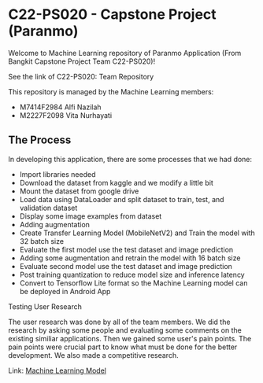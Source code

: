 # C22-PS020 - Capstone Project (Paranmo)
Welcome to Machine Learning repository of Paranmo Application (From Bangkit Capstone Project Team C22-PS020)!

See the link of C22-PS020: Team Repository

This repository is managed by the Machine Learning members:

- M7414F2984 Alfi Nazilah
- M2227F2098 Vita Nurhayati

## The Process
In developing this application, there are some processes that we had done:

- Import libraries needed
- Download the dataset from kaggle and we modify a little bit
- Mount the dataset from google drive
- Load data using DataLoader and split dataset to train, test, and validation dataset 
- Display some image examples from dataset
- Adding augmentation
- Create Transfer Learning Model (MobileNetV2) and Train the model with 32 batch size
- Evaluate the first model  use the test dataset and image prediction
- Adding some augmentation and retrain the model with 16 batch size
- Evaluate second model use the test dataset and image prediction
- Post training quantization to reduce model size and inference latency
- Convert to Tensorflow Lite format so the Machine Learning model can be deployed in Android App

Testing
User Research

The user research was done by all of the team members. We did the research by asking some people and evaluating some comments on the existing similiar applications. Then we gained some user's pain points. The pain points were crucial part to know what must be done for the better development. We also made a competitive research.

Link: [Machine Learning Model](https://github.com/alfigrace/capstone/blob/machine-learning/BestModelParanmo.ipynb)
